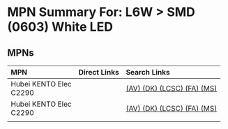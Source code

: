



# MPN Summary For: L6W > SMD (0603) White LED

## MPNs
  

|MPN|Direct Links|Search Links|
| :--- | :--- | :--- |
|Hubei KENTO Elec<br>C2290||[(AV) ](https://www.avnet.com/shop/us/search/C2290)[(DK) ](https://www.digikey.co.uk/en/products/result?s=C2290)[(LCSC) ](https://www.lcsc.com/search?q=C2290)[(FA) ](https://uk.farnell.com/search?st=C2290)[(MS) ](https://www.mouser.com/c/?q=C2290)|
|Hubei KENTO Elec<br>C2290||[(AV) ](https://www.avnet.com/shop/us/search/C2290)[(DK) ](https://www.digikey.co.uk/en/products/result?s=C2290)[(LCSC) ](https://www.lcsc.com/search?q=C2290)[(FA) ](https://uk.farnell.com/search?st=C2290)[(MS) ](https://www.mouser.com/c/?q=C2290)|
||||
